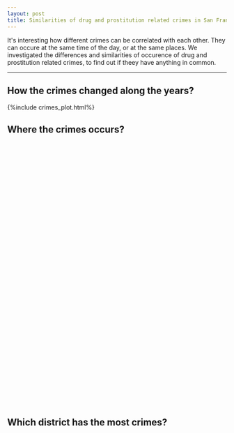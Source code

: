 ```yaml
---
layout: post
title: Similarities of drug and prostitution related crimes in San Francisco.
---
```


It's interesting how different crimes can be correlated with each other. They can occure at the same time of the day, or at the same places. We investigated the differences and similarities of occurence of drug and prostitution related crimes, to find out if theey have anything in common. 

-----

## How the crimes changed along the years?
{%include crimes_plot.html%}


## Where the crimes occurs? 
<iframe src=""{{ site.baseurl }}/map.html"l" width="100%" height="600" frameborder="0" style="border:0" allowfullscreen></iframe>

## Which district has the most crimes?
